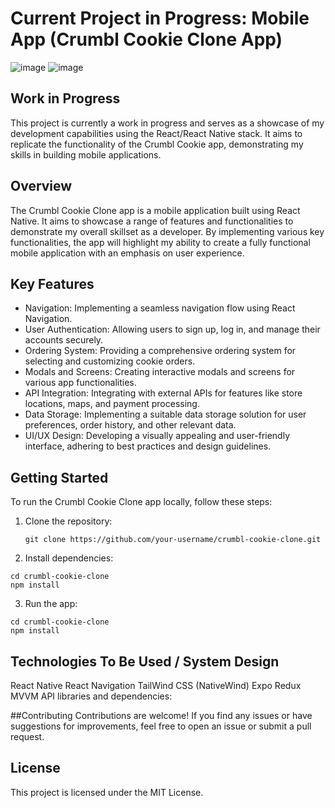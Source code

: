 # Current Project in Progress: Mobile App (Crumbl Cookie Clone App)
![image](https://github.com/wsup-mike/crumbl-cookie-clone/assets/40747156/d8bf4d55-512e-4e74-b297-709b27c2dbfc)
![image](https://github.com/wsup-mike/crumbl-cookie-clone/assets/40747156/00edf29d-6530-4238-8f1b-b1126219e920)


## Work in Progress
This project is currently a work in progress and serves as a showcase of my development capabilities using the React/React Native stack. It aims to replicate the functionality of the Crumbl Cookie app, demonstrating my skills in building mobile applications.

## Overview
The Crumbl Cookie Clone app is a mobile application built using React Native. It aims to showcase a range of features and functionalities to demonstrate my overall skillset as a developer. By implementing various key functionalities, the app will highlight my ability to create a fully functional mobile application with an emphasis on user experience.

## Key Features
- Navigation: Implementing a seamless navigation flow using React Navigation.
- User Authentication: Allowing users to sign up, log in, and manage their accounts securely.
- Ordering System: Providing a comprehensive ordering system for selecting and customizing cookie orders.
- Modals and Screens: Creating interactive modals and screens for various app functionalities.
- API Integration: Integrating with external APIs for features like store locations, maps, and payment processing.
- Data Storage: Implementing a suitable data storage solution for user preferences, order history, and other relevant data.
- UI/UX Design: Developing a visually appealing and user-friendly interface, adhering to best practices and design guidelines.

## Getting Started
To run the Crumbl Cookie Clone app locally, follow these steps:

1. Clone the repository:
   ```
   git clone https://github.com/your-username/crumbl-cookie-clone.git
   ```

2. Install dependencies:
```
cd crumbl-cookie-clone
npm install
```
3. Run the app:
```
cd crumbl-cookie-clone
npm install
```

## Technologies To Be Used / System Design
React Native
React Navigation
TailWind CSS (NativeWind)
Expo
Redux
MVVM
API libraries and dependencies:


##Contributing
Contributions are welcome! If you find any issues or have suggestions for improvements, feel free to open an issue or submit a pull request.

## License
This project is licensed under the MIT License.
